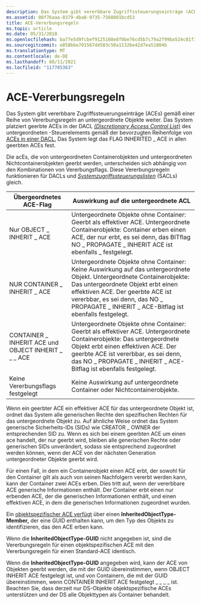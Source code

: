 ```yaml
---
description: Das System gibt vererbbare Zugriffssteuerungseinträge (ACEs) gemäß einer Reihe von Vererbungsregeln an untergeordnete Objekte weiter.
ms.assetid: 08f76aaa-8379-4ba8-9735-7568001bcd53
title: ACE-Vererbungsregeln
ms.topic: article
ms.date: 05/31/2018
ms.openlocfilehash: ba77e5d9fcbef9125108e8f0be76cd5b7c79a2f99ba524c81f3fd1da84336f04
ms.sourcegitcommit: e858bbe701567d4583c50a11326e42d7ea51804b
ms.translationtype: MT
ms.contentlocale: de-DE
ms.lasthandoff: 08/11/2021
ms.locfileid: "117785363"
---
```

# <a name="ace-inheritance-rules"></a>ACE-Vererbungsregeln

Das System gibt vererbbare [](/windows/desktop/SecGloss/a-gly) Zugriffssteuerungseinträge (ACEs) gemäß einer Reihe von Vererbungsregeln an untergeordnete Objekte weiter. Das System platziert geerbte ACEs in der DACL [*(Discretionary Access Control List)*](/windows/desktop/SecGloss/d-gly) des untergeordneten -Steuerelements gemäß der bevorzugten Reihenfolge von [ACEs in einer DACL.](order-of-aces-in-a-dacl.md) Das System legt das FLAG INHERITED \_ ACE in allen geerbten ACEs fest.

Die acEs, die von untergeordneten Containerobjekten und untergeordneten Nichtcontainerobjekten geerbt werden, unterscheiden sich abhängig von den Kombinationen von Vererbungsflags. Diese Vererbungsregeln funktionieren für DACLs und [*Systemzugriffssteuerungslisten*](/windows/desktop/SecGloss/s-gly) (SACLs) gleich.



| Übergeordnetes ACE-Flag                                  | Auswirkung auf die untergeordnete ACL                                                                                                                                                                                                                      |
|--------------------------------------------------|------------------------------------------------------------------------------------------------------------------------------------------------------------------------------------------------------------------------------------------|
| Nur OBJECT \_ INHERIT \_ ACE                        | Untergeordnete Objekte ohne Container: Geerbt als effektiver ACE. Untergeordnete Containerobjekte: Container erben einen ACE, der nur erbt, es sei denn, das BITflag NO \_ PROPAGATE \_ INHERIT ACE ist ebenfalls \_ festgelegt.<br/>                                       |
| NUR CONTAINER \_ INHERIT \_ ACE                     | Untergeordnete Objekte ohne Container: Keine Auswirkung auf das untergeordnete Objekt. Untergeordnete Containerobjekte: Das untergeordnete Objekt erbt einen effektiven ACE. Der geerbte ACE ist vererbbar, es sei denn, das NO \_ PROPAGATE \_ INHERIT \_ ACE-Bitflag ist ebenfalls festgelegt.<br/> |
| CONTAINER \_ INHERIT ACE und OBJECT INHERIT \_ \_ \_ ACE | Untergeordnete Objekte ohne Container: Geerbt als effektiver ACE. Untergeordnete Containerobjekte: Das untergeordnete Objekt erbt einen effektiven ACE. Der geerbte ACE ist vererbbar, es sei denn, das NO \_ PROPAGATE \_ INHERIT \_ ACE-Bitflag ist ebenfalls festgelegt.<br/> |
| Keine Vererbungsflags festgelegt                         | Keine Auswirkung auf untergeordnete Container oder Nichtcontainerobjekte.                                                                                                                                                                                    |



 

Wenn ein geerbter ACE ein effektiver ACE für das untergeordnete Objekt ist, ordnet das System alle generischen Rechte den spezifischen Rechten für das untergeordnete Objekt zu. Auf ähnliche Weise ordnet [](/windows/desktop/SecGloss/s-gly) das System generische Sicherheits-IDs (SIDs) wie CREATOR \_ OWNER der entsprechenden SID zu. Wenn es sich bei einem geerbten ACE um einen ace handelt, der nur geerbt wird, bleiben alle generischen Rechte oder generischen SIDs unverändert, sodass sie entsprechend zugeordnet werden können, wenn der ACE von der nächsten Generation untergeordneter Objekte geerbt wird.

Für einen Fall, in dem ein Containerobjekt einen ACE erbt, der sowohl für den Container gilt als auch von seinen Nachfolgern vererbt werden kann, kann der Container zwei ACEs erben. Dies tritt auf, wenn der vererbbare ACE generische Informationen enthält. Der Container erbt einen nur erbenden ACE, der die generischen Informationen enthält, und einen effektiven ACE, in dem die generischen Informationen zugeordnet wurden.

Ein [objektspezifischer ACE verfügt](object-specific-aces.md) über einen **InheritedObjectType-Member,** der eine GUID enthalten kann, um den Typ des Objekts zu identifizieren, das den ACE erben kann.

Wenn die **InheritedObjectType-GUID** nicht angegeben ist, sind die Vererbungsregeln für einen objektspezifischen ACE mit den Vererbungsregeln für einen Standard-ACE identisch.

Wenn die **InheritedObjectType-GUID** angegeben wird, kann der ACE von Objekten geerbt werden, die mit der GUID übereinstimmen, wenn OBJECT INHERIT ACE festgelegt ist, und von Containern, die mit der GUID übereinstimmen, wenn CONTAINER INHERIT ACE festgelegt \_ \_ \_ \_ ist. Beachten Sie, dass derzeit nur DS-Objekte objektspezifische ACEs unterstützen und der DS alle Objekttypen als Container behandelt.

 

